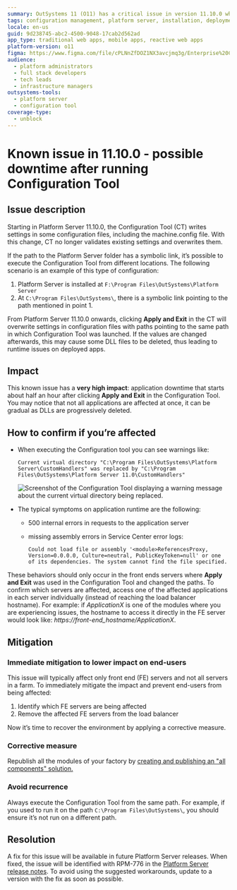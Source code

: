 ```yaml
---
summary: OutSystems 11 (O11) has a critical issue in version 11.10.0 where running the Configuration Tool may overwrite settings and cause application downtime.
tags: configuration management, platform server, installation, deployment issues, application runtime
locale: en-us
guid: 9d238745-abc2-4500-9048-17cab2d562ad
app_type: traditional web apps, mobile apps, reactive web apps
platform-version: o11
figma: https://www.figma.com/file/cPLNnZfDOZ1NX3avcjmq3g/Enterprise%20Customers?node-id=3213:318
audience:
  - platform administrators
  - full stack developers
  - tech leads
  - infrastructure managers
outsystems-tools:
  - platform server
  - configuration tool
coverage-type:
  - unblock
---
```


# Known issue in 11.10.0 - possible downtime after running Configuration Tool

## Issue description

Starting in Platform Server 11.10.0, the Configuration Tool (CT) writes settings in some configuration files, including the machine.config file. With this change, CT no longer validates existing settings and overwrites them.

If the path to the Platform Server folder has a symbolic link, it’s possible to execute the Configuration Tool from different locations. The following scenario is an example of this type of configuration:

1. Platform Server is installed at `F:\Program Files\OutSystems\Platform Server`
1. At `C:\Program Files\OutSystems\`, there is a symbolic link pointing to the path mentioned in point 1.

From Platform Server 11.10.0 onwards, clicking **Apply and Exit** in the CT will overwrite settings in configuration files with paths pointing to the same path in which Configuration Tool was launched.
If the values are changed afterwards, this may cause some DLL files to be deleted, thus leading to runtime issues on deployed apps.

## Impact

This known issue has a **very high impact**:  application downtime that starts about half an hour after clicking **Apply and Exit** in the Configuration Tool. You may notice that not all applications are affected at once, it can be gradual as DLLs are progressively deleted.

## How to confirm if you’re affected

* When executing the Configuration tool you can see warnings like:

    `Current virtual directory "C:\Program Files\OutSystems\Platform Server\CustomHandlers" was replaced by "C:\Program Files\OutSystems\Platform Server 11.0\CustomHandlers"`

    ![Screenshot of the Configuration Tool displaying a warning message about the current virtual directory being replaced.](images/known-issue-11_10-CT.png "Configuration Tool Warning Message")

* The typical symptoms on application runtime are the following:

    * 500 internal errors in requests to the application server
    * missing assembly errors in Service Center error logs:

        `Could not load file or assembly '<module>ReferencesProxy, Version=0.0.0.0, Culture=neutral, PublicKeyToken=null' or one of its dependencies. The system cannot find the file specified.`

These behaviors should only occur in the front ends servers where **Apply and Exit** was used in the Configuration Tool and changed the paths. To confirm which servers are affected, access one of the affected applications in each server individually (instead of reaching the load balancer hostname).
For example: if _ApplicationX_ is one of the modules where you are experiencing issues, the hostname to access it directly in the FE server would look like: _https://front-end_hostname/ApplicationX_.

## Mitigation

### Immediate mitigation to lower impact on end-users

This issue will typically affect only front end (FE) servers and not all servers in a farm. To immediately mitigate the impact and prevent end-users from being affected:

1. Identify which FE servers are being affected
1. Remove the affected FE servers from the load balancer

Now it’s time to recover the environment by applying a corrective measure.

### Corrective measure

Republish all the modules of your factory by [creating and publishing an "all components" solution.](https://success.outsystems.com/Support/Enterprise_Customers/Maintenance_and_Operations/Creating_and_using_an_%22All_Components%22_solution)

### Avoid recurrence

Always execute the Configuration Tool from the same path. For example, if you used to run it on the path `C:\Program Files\OutSystems\`, you should ensure it’s not run on a different path.

## Resolution

A fix for this issue will be available in future Platform Server releases. When fixed, the issue will be identified with RPM-776 in the [Platform Server release notes](https://success.outsystems.com/Support/Release_Notes/11/Platform_Server). To avoid using the suggested workarounds, update to a version with the fix as soon as possible.
